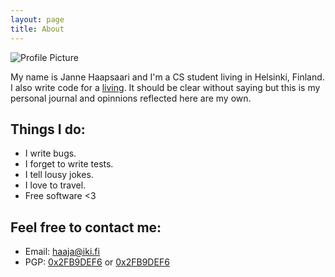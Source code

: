 ```yaml
---
layout: page
title: About
---
```


<img src="{{ site.baseurl }}/assets/janne.png" title="Profile Picture" class="profile">

My name is Janne Haapsaari and I'm a CS student living in Helsinki, Finland.
I also write code for a [living](https://qvik.com). It should
be clear without saying but this is my personal journal and opinnions
reflected here are my own.

## Things I do:

* I write bugs.
* I forget to write tests.
* I tell lousy jokes.
* I love to travel.
* Free software <3

## Feel free to contact me:

* Email: haaja@iki.fi
* PGP: [0x2FB9DEF6](/pgp/haaja_public_key.asc) or
[0x2FB9DEF6](http://pgp.mit.edu/pks/lookup?search=0x2FB9DEF6)
